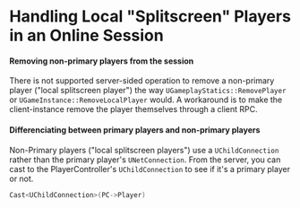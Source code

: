 # Handling Local "Splitscreen" Players in an Online Session

#### Removing non-primary players from the session
There is not supported server-sided operation to remove a non-primary player ("local splitscreen player") the way 
```UGameplayStatics::RemovePlayer``` or ```UGameInstance::RemoveLocalPlayer``` would. A workaround is to make the
client-instance remove the player themselves through a client RPC.

#### Differenciating between primary players and non-primary players
Non-Primary players ("local splitscreen players") use a ```UChildConnection``` rather than the primary player's ```UNetConnection```. 
From the server, you can cast to the PlayerController's ```UChildConnection``` to see if it's a primary player or not.

``` cpp
Cast<UChildConnection>(PC->Player)
```